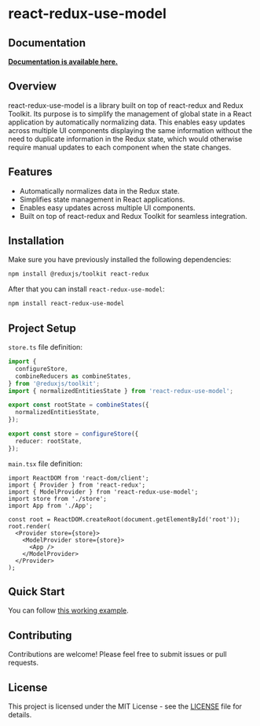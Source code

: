 # react-redux-use-model

## Documentation

**[Documentation is available here.](https://mauriver21.github.io/react-redux-use-model)**

## Overview

react-redux-use-model is a library built on top of react-redux and Redux Toolkit. Its purpose is to simplify the management of global state in a React application by automatically normalizing data. This enables easy updates across multiple UI components displaying the same information without the need to duplicate information in the Redux state, which would otherwise require manual updates to each component when the state changes.

## Features

- Automatically normalizes data in the Redux state.
- Simplifies state management in React applications.
- Enables easy updates across multiple UI components.
- Built on top of react-redux and Redux Toolkit for seamless integration.

## Installation

Make sure you have previously installed the following dependencies:

```bash
npm install @reduxjs/toolkit react-redux
```

After that you can install `react-redux-use-model`:

```bash
npm install react-redux-use-model
```

## Project Setup

`store.ts` file definition:

```ts
import {
  configureStore,
  combineReducers as combineStates,
} from '@reduxjs/toolkit';
import { normalizedEntitiesState } from 'react-redux-use-model';

export const rootState = combineStates({
  normalizedEntitiesState,
});

export const store = configureStore({
  reducer: rootState,
});
```

`main.tsx` file definition:

```tsx
import ReactDOM from 'react-dom/client';
import { Provider } from 'react-redux';
import { ModelProvider } from 'react-redux-use-model';
import store from './store';
import App from './App';

const root = ReactDOM.createRoot(document.getElementById('root'));
root.render(
  <Provider store={store}>
    <ModelProvider store={store}>
      <App />
    </ModelProvider>
  </Provider>
);
```

## Quick Start

You can follow [this working example](https://mauriver21.github.io/react-redux-use-model/#/docs/quick-start).

## Contributing

Contributions are welcome! Please feel free to submit issues or pull requests.

## License

This project is licensed under the MIT License - see the [LICENSE](/LICENSE.md) file for details.
